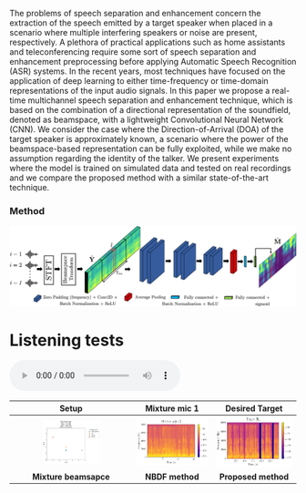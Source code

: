 The problems of speech separation and enhancement concern the extraction of the speech emitted by a target speaker when placed in a scenario where multiple interfering speakers or noise are present, respectively. A plethora of practical applications such as home assistants and teleconferencing require some sort of speech separation and enhancement preprocessing before applying Automatic Speech Recognition (ASR) systems. In the recent years, most techniques have focused on the application of deep learning to either time-frequency or time-domain representations of the input audio signals. In this paper we propose a real-time multichannel speech separation and enhancement technique, which is based on the combination of a directional representation of the soundfield, denoted as beamspace, with a lightweight Convolutional Neural Network (CNN). We consider the case where the Direction-of-Arrival (DOA) of the target speaker is approximately known, a scenario where the power of the beamspace-based representation can be fully exploited, while we make no assumption regarding the identity of the talker. We present experiments where the model is trained on simulated data and tested on real recordings and we compare the proposed method with a similar state-of-the-art technique.


### Method
![Image](figures/pipeline.png)

# Listening tests

<audio controls>
<source src="examples/ex1/ds1/mixture_mic0.wav" type="audio/mpeg">
Your browser does not support the audio element.
</audio>


| Setup                     | Mixture mic 1   | Desired Target      |
| :----:                    |    :----:       |     :----:          |
| <img src="examples/ex1/ds1/setup.png" title="setup" width="50%"/>     | ![Image](examples/ex1/ds1/Mixture_Mic_0.png) | ![Image](examples/ex1/ds1/Target_beamspace.png)|
| **Mixture beamsapce**     | **NBDF method** | **Proposed method** |

